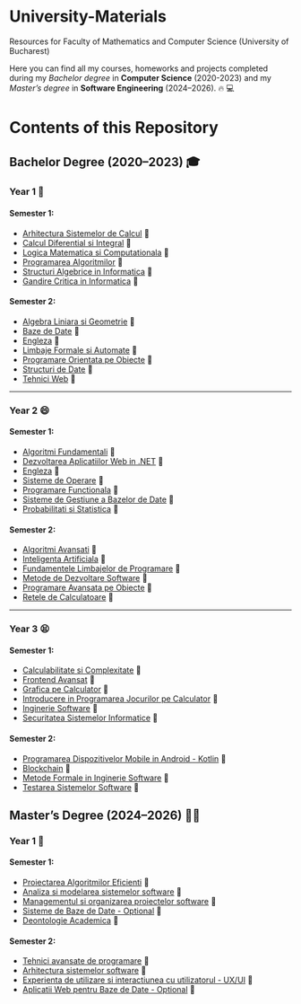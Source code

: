 # University-Materials
Resources for Faculty of Mathematics and Computer Science (University of Bucharest)

Here you can find all my courses, homeworks and projects completed during my *Bachelor degree* in **Computer Science** (2020-2023) and my *Master’s degree* in **Software Engineering** (2024–2026). :fire: 💻

# Contents of this Repository

## Bachelor Degree (2020–2023) 🎓
### Year 1 🤔
#### Semester 1:
- [Arhitectura Sistemelor de Calcul](https://github.com/crime-story/University-Materials/tree/main/Anul%201/Semestrul%201/ASC) 📌
- [Calcul Diferential si Integral](https://github.com/crime-story/University-Materials/tree/main/Anul%201/Semestrul%201/CDI) 📌
- [Logica Matematica si Computationala](https://github.com/crime-story/University-Materials/tree/main/Anul%201/Semestrul%201/LMC) 📌
- [Programarea Algoritmilor](https://github.com/crime-story/University-Materials/tree/main/Anul%201/Semestrul%201/PA) 📌
- [Structuri Algebrice in Informatica](https://github.com/crime-story/University-Materials/tree/main/Anul%201/Semestrul%201/SAI) 📌
- [Gandire Critica in Informatica](https://github.com/crime-story/University-Materials/tree/main/Anul%201/Semestrul%201/GCEA) 📌

#### Semester 2:
- [Algebra Liniara si Geometrie](https://github.com/crime-story/University-Materials/tree/main/Anul%201/Semestrul%202/Alg%20si%20Geometrie) 📌
- [Baze de Date](https://github.com/crime-story/University-Materials/tree/main/Anul%201/Semestrul%202/Baze%20de%20date) 📌
- [Engleza](https://github.com/crime-story/University-Materials/tree/main/Anul%201/Semestrul%202/Engleza) 📌
- [Limbaje Formale si Automate](https://github.com/crime-story/University-Materials/tree/main/Anul%201/Semestrul%202/LFA) 📌
- [Programare Orientata pe Obiecte](https://github.com/crime-story/University-Materials/tree/main/Anul%201/Semestrul%202/POO) 📌
- [Structuri de Date](https://github.com/crime-story/University-Materials/tree/main/Anul%201/Semestrul%202/Structuri%20de%20date) 📌
- [Tehnici Web](https://github.com/crime-story/University-Materials/tree/main/Anul%201/Semestrul%202/Tehnici%20web) 📌

---
### Year 2 😄
#### Semester 1:
- [Algoritmi Fundamentali](https://github.com/crime-story/University-Materials/tree/main/Anul%202/Semestrul%201/AF) 📌
- [Dezvoltarea Aplicatiilor Web in .NET](https://github.com/crime-story/University-Materials/tree/main/Anul%202/Semestrul%201/ASP) 📌
- [Engleza](https://github.com/crime-story/University-Materials/tree/main/Anul%202/Semestrul%201/Engleza) 📌
- [Sisteme de Operare](https://github.com/crime-story/University-Materials/tree/main/Anul%202/Semestrul%201/OS) 📌
- [Programare Functionala](https://github.com/crime-story/University-Materials/tree/main/Anul%202/Semestrul%201/ProgFunc) 📌
- [Sisteme de Gestiune a Bazelor de Date](https://github.com/crime-story/University-Materials/tree/main/Anul%202/Semestrul%201/SGBD) 📌
- [Probabilitati si Statistica](https://github.com/crime-story/University-Materials/tree/main/Anul%202/Semestrul%201/Statistica) 📌

#### Semester 2:
- [Algoritmi Avansati](https://github.com/crime-story/University-Materials/tree/main/Anul%202/Semestrul%202/AA) 📌
- [Inteligenta Artificiala](https://github.com/crime-story/University-Materials/tree/main/Anul%202/Semestrul%202/AI) 📌
- [Fundamentele Limbajelor de Programare](https://github.com/crime-story/University-Materials/tree/main/Anul%202/Semestrul%202/FLP) 📌
- [Metode de Dezvoltare Software](https://github.com/crime-story/University-Materials/tree/main/Anul%202/Semestrul%202/MDS) 📌
- [Programare Avansata pe Obiecte](https://github.com/crime-story/University-Materials/tree/main/Anul%202/Semestrul%202/PAO) 📌
- [Retele de Calculatoare](https://github.com/crime-story/University-Materials/tree/main/Anul%202/Semestrul%202/Retele) 📌

---
### Year 3 😫
#### Semester 1:
- [Calculabilitate si Complexitate](https://github.com/crime-story/University-Materials/tree/main/Anul%203/Semestrul%201/Calculabilitate%20si%20Complexitate) 📌
- [Frontend Avansat](https://github.com/crime-story/University-Materials/tree/main/Anul%203/Semestrul%201/Frontend%20Avansat) 📌
- [Grafica pe Calculator](https://github.com/crime-story/University-Materials/tree/main/Anul%203/Semestrul%201/Grafica) 📌
- [Introducere in Programarea  Jocurilor pe Calculator](https://github.com/crime-story/University-Materials/tree/main/Anul%203/Semestrul%201/Jocuri) 📌
- [Inginerie Software](https://github.com/crime-story/University-Materials/tree/main/Anul%203/Semestrul%201/Inginerie%20Software) 📌
- [Securitatea Sistemelor Informatice](https://github.com/crime-story/University-Materials/tree/main/Anul%203/Semestrul%201/Securitate) 📌

#### Semester 2:
- [Programarea Dispozitivelor Mobile in Android - Kotlin](https://github.com/crime-story/University-Materials/tree/main/Anul%203/Semestrul%202/Android) 📌
- [Blockchain](https://github.com/crime-story/University-Materials/tree/main/Anul%203/Semestrul%202/Blockchain) 📌
- [Metode Formale in Inginerie Software](https://github.com/crime-story/University-Materials/tree/main/Anul%203/Semestrul%202/FMSE) 📌
- [Testarea Sistemelor Software](https://github.com/crime-story/University-Materials/tree/main/Anul%203/Semestrul%202/Testare) 📌

## Master’s Degree (2024–2026) 🧑‍🎓
### Year 1 🤔
#### Semester 1:
- [Proiectarea Algoritmilor Eficienti](https://github.com/crime-story/University-Materials/tree/main/Anul%201/Semestrul%201/ASC) 📌
- [Analiza si modelarea sistemelor software](https://github.com/crime-story/University-Materials/tree/main/Anul%201/Semestrul%201/CDI) 📌
- [Managementul si organizarea proiectelor software](https://github.com/crime-story/University-Materials/tree/main/Anul%201/Semestrul%201/LMC) 📌
- [Sisteme de Baze de Date - Optional](https://github.com/crime-story/University-Materials/tree/main/Anul%201/Semestrul%201/PA) 📌
- [Deontologie Academica](https://github.com/crime-story/University-Materials/tree/main/Anul%201/Semestrul%201/SAI) 📌

#### Semester 2:
- [Tehnici avansate de programare](https://github.com/crime-story/University-Materials/tree/main/Anul%201/Semestrul%202/Alg%20si%20Geometrie) 📌
- [Arhitectura sistemelor software](https://github.com/crime-story/University-Materials/tree/main/Anul%201/Semestrul%202/Baze%20de%20date) 📌
- [Experienta de utilizare si interactiunea cu utilizatorul - UX/UI](https://github.com/crime-story/University-Materials/tree/main/Anul%201/Semestrul%202/Engleza) 📌
- [Aplicatii Web pentru Baze de Date - Optional](https://github.com/crime-story/University-Materials/tree/main/Anul%201/Semestrul%202/LFA) 📌
